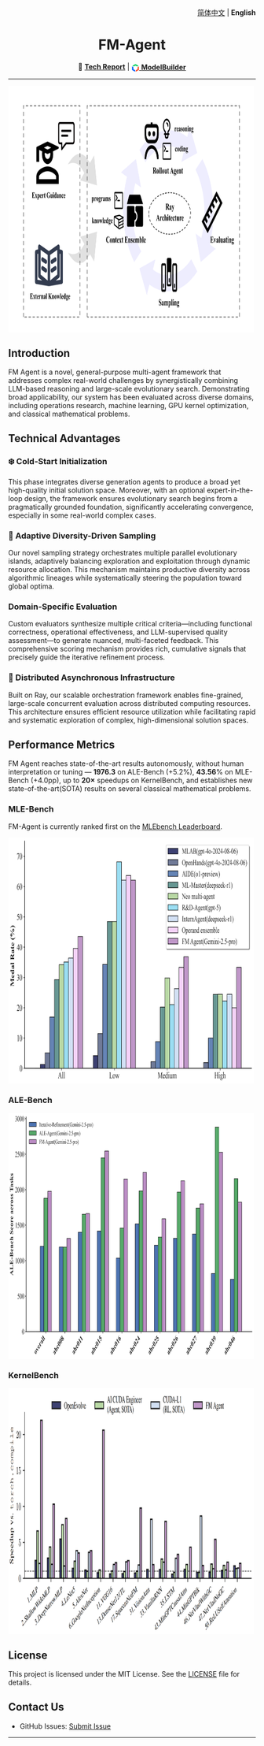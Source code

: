 <div align="right">
  <a href="README_CN.md">简体中文</a> | <b>English</b>
</div>

<h1 align="center">FM-Agent</h1>

<div align="center">

📄 **[Tech Report](https://github.com/baidubce/FM-Agent/blob/main/docs/FMAgent_TechReport.pdf)** |
<a href="https://console.bce.baidu.com/qianfan/modelcenter/model/buildIn/list" style="vertical-align:middle;"><img src="docs/images/ACG.png" alt="ModelBuilder" width="16" height="16" style="vertical-align:middle;"/> **ModelBuilder**</a>

</div>

---

<img src="docs/images/main.png" width="500" height="500" style="vertical-align:middle;"/> 
 
## Introduction
FM Agent is a novel, general-purpose multi-agent framework that addresses complex real-world challenges by synergistically combining LLM-based reasoning and large-scale evolutionary search. Demonstrating broad applicability, our system has been evaluated across diverse domains, including operations research, machine learning, GPU kernel optimization, and classical mathematical problems.


## Technical Advantages
### ❄️ Cold-Start Initialization
This phase integrates  diverse generation agents to produce a broad yet high-quality initial solution space. Moreover, with an optional expert-in-the-loop design, the framework ensures evolutionary search begins from a pragmatically grounded foundation, significantly accelerating convergence, especially in some real-world complex cases.

### 🧬 Adaptive Diversity-Driven Sampling
Our novel sampling strategy orchestrates multiple parallel evolutionary islands, adaptively balancing exploration and exploitation through dynamic resource allocation. This mechanism maintains productive diversity across algorithmic lineages while systematically steering the population toward global optima.

### Domain-Specific Evaluation
Custom evaluators synthesize multiple critical criteria—including functional correctness, operational effectiveness, and LLM-supervised quality assessment—to generate nuanced, multi-faceted feedback. This comprehensive scoring mechanism provides rich, cumulative signals that precisely guide the iterative refinement process.

### 🚀 Distributed Asynchronous Infrastructure
Built on Ray, our scalable orchestration framework enables fine-grained, large-scale concurrent evaluation across distributed computing resources. This architecture ensures efficient resource utilization while facilitating rapid and systematic exploration of complex, high-dimensional solution spaces.
  
## Performance Metrics
FM Agent reaches state-of-the-art results autonomously, without human interpretation or tuning — **1976.3** on ALE-Bench (+5.2%), **43.56**% on MLE-Bench (+4.0pp), up to **20×** speedups on KernelBench, and establishes new state-of-the-art(SOTA) results on several classical mathematical problems.

### MLE-Bench 
FM-Agent is currently ranked first on the [MLEbench Leaderboard](https://github.com/openai/mle-bench?tab=readme-ov-file).

<img src="docs/images/mlebench_result.png" width="500" height="500" style="vertical-align:middle;"/> 

### ALE-Bench
<img src="docs/images/alebench_result.png" width="500" height="500" style="vertical-align:middle;"/> 

### KernelBench
<img src="docs/images/kernelbench_result.png" width="500" height="500" style="vertical-align:middle;"/> 



## License

This project is licensed under the MIT License. See the [LICENSE](LICENSE) file for details.

## Contact Us

- GitHub Issues: [Submit Issue](https://github.com/baidubce/FM-Agent/issues)

---
